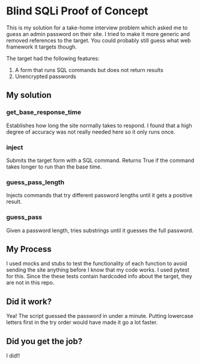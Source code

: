 # Blind SQLi Proof of Concept
This is my solution for a take-home interview problem which asked me to guess an admin password on their site. I tried to make it more generic and removed references to the target. You could probably still guess what web framework it targets though. 

The target had the following features:
1. A form that runs SQL commands but does not return results
2. Unencrypted passwords

## My solution
### get_base_response_time
Establishes how long the site normally takes to respond. I found that a high degree of accuracy was not really needed here so it only runs once.

### inject
Submits the target form with a SQL command. Returns True if the command takes longer to run than the base time.

### guess_pass_length
Injects commands that try different password lengths until it gets a positive result.

### guess_pass
Given a password length, tries substrings until it guesses the full password.

## My Process
I used mocks and stubs to test the functionality of each function to avoid sending the site anything before I know that my code works. I used pytest for this. Since the these tests contain hardcoded info about the target, they are not in this repo.

## Did it work?
Yea! The script guessed the password in under a minute. Putting lowercase letters first in the try order would have made it go a lot faster.

## Did you get the job?
I did!!
